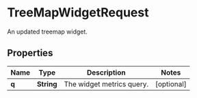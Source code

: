 

# TreeMapWidgetRequest

An updated treemap widget.

## Properties

Name | Type | Description | Notes
------------ | ------------- | ------------- | -------------
**q** | **String** | The widget metrics query. |  [optional]



